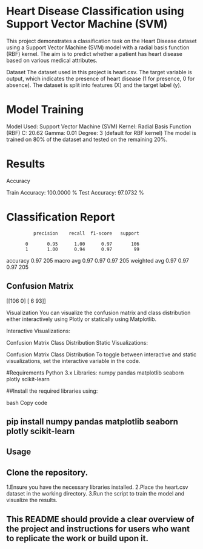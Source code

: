 # Heart Disease Classification using Support Vector Machine (SVM)
This project demonstrates a classification task on the Heart Disease dataset using a Support Vector Machine (SVM) model with a radial basis function (RBF) kernel. The aim is to predict whether a patient has heart disease based on various medical attributes.

Dataset
The dataset used in this project is heart.csv. The target variable is output, which indicates the presence of heart disease (1 for presence, 0 for absence). The dataset is split into features (X) and the target label (y).

# Model Training
Model Used: Support Vector Machine (SVM)
Kernel: Radial Basis Function (RBF)
C: 20.62
Gamma: 0.01
Degree: 3 (default for RBF kernel)
The model is trained on 80% of the dataset and tested on the remaining 20%.

# Results
Accuracy


Train Accuracy: 100.0000 %
Test Accuracy: 97.0732 %

# Classification Report

              precision    recall  f1-score   support

           0       0.95      1.00      0.97       106
           1       1.00      0.94      0.97        99
   accuracy                            0.97       205
  macro avg        0.97      0.97      0.97       205
weighted avg       0.97      0.97      0.97       205

## Confusion Matrix

  [[106   0]
 [  6  93]]

 Visualization
You can visualize the confusion matrix and class distribution either interactively using Plotly or statically using Matplotlib.

Interactive Visualizations:

Confusion Matrix
Class Distribution
Static Visualizations:

Confusion Matrix
Class Distribution
To toggle between interactive and static visualizations, set the interactive variable in the code.

#Requirements
Python 3.x
Libraries:
numpy
pandas
matplotlib
seaborn
plotly
scikit-learn

##Install the required libraries using:

bash
Copy code

 ## pip install numpy pandas matplotlib seaborn plotly scikit-learn



## Usage

## Clone the repository.
1.Ensure you have the necessary libraries installed.
2.Place the heart.csv dataset in the working directory.
3.Run the script to train the model and visualize the results.


## This README should provide a clear overview of the project and instructions for users who want to replicate the work or build upon it.



